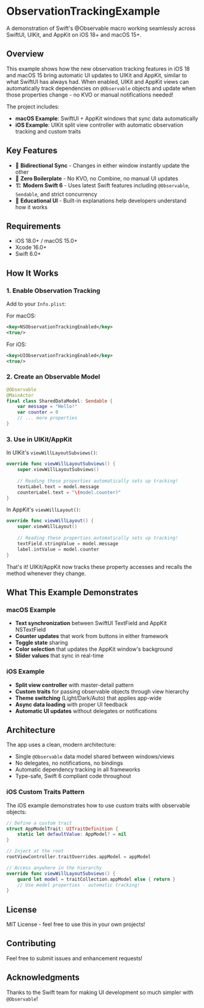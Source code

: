 # ObservationTrackingExample

A demonstration of Swift's @Observable macro working seamlessly across SwiftUI, UIKit, and AppKit on iOS 18+ and macOS 15+.

## Overview

This example shows how the new observation tracking features in iOS 18 and macOS 15 bring automatic UI updates to UIKit and AppKit, similar to what SwiftUI has always had. When enabled, UIKit and AppKit views can automatically track dependencies on `@Observable` objects and update when those properties change - no KVO or manual notifications needed!

The project includes:
- **macOS Example**: SwiftUI + AppKit windows that sync data automatically
- **iOS Example**: UIKit split view controller with automatic observation tracking and custom traits

## Key Features

- 🔄 **Bidirectional Sync** - Changes in either window instantly update the other
- 🎯 **Zero Boilerplate** - No KVO, no Combine, no manual UI updates
- 🏗️ **Modern Swift 6** - Uses latest Swift features including `@Observable`, `Sendable`, and strict concurrency
- 🎨 **Educational UI** - Built-in explanations help developers understand how it works

## Requirements

- iOS 18.0+ / macOS 15.0+
- Xcode 16.0+
- Swift 6.0+

## How It Works

### 1. Enable Observation Tracking

Add to your `Info.plist`:

For macOS:
```xml
<key>NSObservationTrackingEnabled</key>
<true/>
```

For iOS:
```xml
<key>UIObservationTrackingEnabled</key>
<true/>
```

### 2. Create an Observable Model

```swift
@Observable
@MainActor
final class SharedDataModel: Sendable {
    var message = "Hello!"
    var counter = 0
    // ... more properties
}
```

### 3. Use in UIKit/AppKit

In UIKit's `viewWillLayoutSubviews()`:
```swift
override func viewWillLayoutSubviews() {
    super.viewWillLayoutSubviews()
    
    // Reading these properties automatically sets up tracking!
    textLabel.text = model.message
    counterLabel.text = "\(model.counter)"
}
```

In AppKit's `viewWillLayout()`:
```swift
override func viewWillLayout() {
    super.viewWillLayout()
    
    // Reading these properties automatically sets up tracking!
    textField.stringValue = model.message
    label.intValue = model.counter
}
```

That's it! UIKit/AppKit now tracks these property accesses and recalls the method whenever they change.

## What This Example Demonstrates

### macOS Example
- **Text synchronization** between SwiftUI TextField and AppKit NSTextField
- **Counter updates** that work from buttons in either framework
- **Toggle state** sharing
- **Color selection** that updates the AppKit window's background
- **Slider values** that sync in real-time

### iOS Example
- **Split view controller** with master-detail pattern
- **Custom traits** for passing observable objects through view hierarchy
- **Theme switching** (Light/Dark/Auto) that applies app-wide
- **Async data loading** with proper UI feedback
- **Automatic UI updates** without delegates or notifications

## Architecture

The app uses a clean, modern architecture:
- Single `@Observable` data model shared between windows/views
- No delegates, no notifications, no bindings
- Automatic dependency tracking in all frameworks
- Type-safe, Swift 6 compliant code throughout

### iOS Custom Traits Pattern

The iOS example demonstrates how to use custom traits with observable objects:

```swift
// Define a custom trait
struct AppModelTrait: UITraitDefinition {
    static let defaultValue: AppModel? = nil
}

// Inject at the root
rootViewController.traitOverrides.appModel = appModel

// Access anywhere in the hierarchy
override func viewWillLayoutSubviews() {
    guard let model = traitCollection.appModel else { return }
    // Use model properties - automatic tracking!
}
```

## License

MIT License - feel free to use this in your own projects!

## Contributing

Feel free to submit issues and enhancement requests!

## Acknowledgments

Thanks to the Swift team for making UI development so much simpler with `@Observable`!